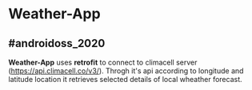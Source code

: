 # Weather-App
## #androidoss_2020
**Weather-App** uses **retrofit** to connect to climacell server (https://api.climacell.co/v3/).
Throgh it's api according to longitude and latitude location it retrieves selected details of local wheather forecast.
